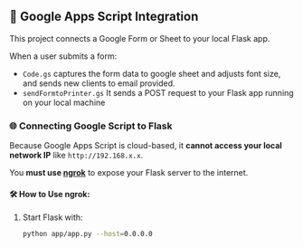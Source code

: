 ## 📄 Google Apps Script Integration

This project connects a Google Form or Sheet to your local Flask app.

When a user submits a form:
- `Code.gs` captures the form data to google sheet and adjusts font size, and sends new clients to email provided.
- `sendFormtoPrinter.gs` It sends a POST request to your Flask app running on your local machine

### 🌐 Connecting Google Script to Flask

Because Google Apps Script is cloud-based, it **cannot access your local network IP** like `http://192.168.x.x`.

You **must use [ngrok](https://ngrok.com/)** to expose your Flask server to the internet.

#### 🛠️ How to Use ngrok:

1. Start Flask with:
   ```bash
   python app/app.py --host=0.0.0.0
